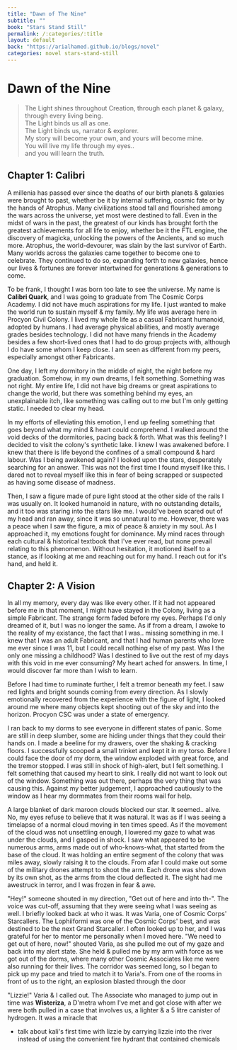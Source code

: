 ```yaml
---
title: "Dawn of The Nine"
subtitle: ""
book: "Stars Stand Still"
permalink: /:categories/:title
layout: default
back: "https://arialhamed.github.io/blogs/novel"
categories: novel stars-stand-still
---
```


# Dawn of the Nine
> The Light shines throughout Creation, through each planet & galaxy, through every living being.  
> The Light binds us all as one.  
> The Light binds us, narrator & explorer.  
> My story will become your own, and yours will become mine.  
> You will live my life through my eyes..  
> and you will learn the truth.

## Chapter 1: Calibri
A millenia has passed ever since the deaths of our birth planets & galaxies were brought to past, whether be it by internal suffering, cosmic fate or by the hands of Atrophus. Many civilizations stood tall and flourished among the wars across the universe, yet most were destined to fall. Even in the midst of wars in the past, the greatest of our kinds has brought forth the greatest achievements for all life to enjoy, whether be it the FTL engine, the discovery of magicka, unlocking the powers of the Ancients, and so much more. Atrophus, the world-devourer, was slain by the last survivor of Earth. Many worlds across the galaxies came together to become one to celebrate. They continued to do so, expanding forth to new galaxies, hence our lives & fortunes are forever intertwined for generations & generations to come.

To be frank, I thought I was born too late to see the universe. My name is **Calibri Quark**, and I was going to graduate from The Cosmic Corps Academy. I did not have much aspirations for my life. I just wanted to make the world run to sustain myself & my family. My life was average here in Procyon Civil Colony. I lived my whole life as a casual Fabricant humanoid, adopted by humans. I had average physical abilities, and mostly average grades besides technology. I did not have many friends in the Academy besides a few short-lived ones that I had to do group projects with, although I do have some whom I keep close. I am seen as different from my peers, especially amongst other Fabricants. 

One day, I left my dormitory in the middle of night, the night before my graduation. Somehow, in my own dreams, I felt something. Something was not right. My entire life, I did not have big dreams or great aspirations to change the world, but there was something behind my eyes, an unexplainable itch, like something was calling out to me but I'm only getting static. I needed to clear my head. 

In my efforts of elleviating this emotion, I end up feeling something that goes beyond what my mind & heart could comprehend. I walked around the void decks of the dormitories, pacing back & forth. What was this feeling? I decided to visit the colony's synthetic lake. I knew I was awakened before. I knew that there is life beyond the confines of a small compound & hard labour. Was I being awakened again? I looked upon the stars, desperately searching for an answer. This was not the first time I found myself like this. I dared not to reveal myself like this in fear of being scrapped or suspected as having some disease of madness.

Then, I saw a figure made of pure light stood at the other side of the rails I was usually on. It looked humanoid in nature, with no outstanding details, and it too was staring into the stars like me. I would've been scared out of my head and ran away, since it was so unnatural to me. However, there was a peace when I saw the figure, a mix of peace & anxiety in my soul. As I approached it, my emotions fought for dominance. My mind races through each cultural & historical textbook that I've ever read, but none prevail relating to this phenomenon. Without hesitation, it motioned itself to a stance, as if looking at me and reaching out for my hand. I reach out for it's hand, and held it.

## Chapter 2: A Vision

In all my memory, every day was like every other. If it had not appeared before me in that moment, I might have stayed in the Colony, living as a simple Fabricant. The strange form faded before my eyes. Perhaps I'd only dreamed of it, but I was no longer the same. As if from a dream, I awoke to the reality of my existance, the fact that I was.. missing something in me. I knew that I was an adult Fabricant, and that I had human parents who love me ever since I was 11, but I could recall nothing else of my past. Was I the only one missing a childhood? Was I destined to live out the rest of my days with this void in me ever consuming? My heart ached for answers. In time, I would discover far more than I wish to learn. 

Before I had time to ruminate further, I felt a tremor beneath my feet. I saw red lights and bright sounds coming from every direction. As I slowly emotionally recovered from the experience with the figure of light, I looked around me where many objects kept shooting out of the sky and into the horizon. Procyon CSC was under a state of emergency. 

I ran back to my dorms to see everyone in different states of panic. Some are still in deep slumber, some are hiding under things that they could their hands on. I made a beeline for my drawers, over the shaking & cracking floors. I successfully scooped a small trinket and kept it in my torso. Before I could face the door of my dorm, the window exploded with great force, and the tremor stopped. I was still in shock of high-alert, but I felt something. I felt something that caused my heart to sink. I really did not want to look out of the window. Something was out there, perhaps the very thing that was causing this. Against my better judgement, I approached cautiously to the window as I hear my dormmates from their rooms wail for help.

A large blanket of dark maroon clouds blocked our star. It seemed.. alive. No, my eyes refuse to believe that it was natural. It was as if I was seeing a timelapse of a normal cloud moving in ten times speed. As if the movement of the cloud was not unsettling enough, I lowered my gaze to what was under the clouds, and I gasped in shock. I saw what appeared to be numerous arms, arms made out of who-knows-what, that started from the base of the cloud. It was holding an entire segment of the colony that was miles away, slowly raising it to the clouds. From afar I could make out some of the military drones attempt to shoot the arm. Each drone was shot down by its own shot, as the arms from the cloud deflected it. The sight had me awestruck in terror, and I was frozen in fear & awe.

"Hey!" someone shouted in my direction, "Get out of here and into th-". The voice was cut-off, assuming that they were seeing what I was seeing as well. I briefly looked back at who it was. It was Varia, one of Cosmic Corps' Starcallers. The Lophiiformi was one of the Cosmic Corps' best, and was destined to be the next Grand Starcaller. I often looked up to her, and I was grateful for her to mentor me personally when I moved here. "We need to get out of here, now!" shouted Varia, as she pulled me out of my gaze and back into my alert state. She held & pulled me by my arm with force as we got out of the dorms, where many other Cosmic Associates like me were also running for their lives. The corridor was seemed long, so I began to pick up my pace and tried to match it to Varia's. From one of the rooms in front of us to the right, an explosion blasted through the door

"Lizzie!" Varia & I called out. The Associate who managed to jump out in time was **Wisteriza**, a D'metra whom I've met and got close with after we were both pulled in a case that involves us, a lighter & a 5 litre canister of hydrogen. It was a miracle that 


* talk about kali's first time with lizzie by carrying lizzie into the river instead of using the convenient fire hydrant that contained chemicals